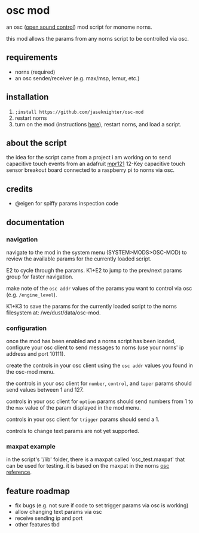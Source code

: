 # osc mod

an osc ([open sound control](https://monome.org/docs/norns/reference/osc)) mod script for monome norns.

this mod allows the params from any norns script to be controlled via osc.

## requirements

* norns (required)
* an osc sender/receiver (e.g. max/msp, lemur, etc.)

## installation

1. `;install https://github.com/jaseknighter/osc-mod`
2. restart norns
3. turn on the mod (instructions [here](https://monome.org/docs/norns/community-scripts/#installing-a-mod)), restart norns, and load a script.


## about the script
the idea for the script came from a project i am working on to send capacitive touch events from an adafruit [mpr121](https://learn.adafruit.com/adafruit-mpr121-12-key-capacitive-touch-sensor-breakout-tutorial) 12-Key capacitive touch sensor breakout board connected to a raspberry pi to norns via osc.

## credits

* @eigen for spiffy params inspection code

## documentation
### navigation
navigate to the mod in the system menu (SYSTEM>MODS>OSC-MOD) to review the available params for the currently loaded script. 

E2 to cycle through the params. K1+E2 to jump to the prev/next params group for faster navigation.

make note of the `osc addr` values of the params you want to control via osc (e.g. `/engine_level`). 

K1+K3 to save the params for the currently loaded script to the norns filesystem at: /we/dust/data/osc-mod.

### configuration
once the mod has been enabled and a norns script has been loaded, configure your osc client to send messages to norns (use your norns' ip address and port 10111).

create the controls in your osc client using the `osc addr` values you found in the osc-mod menu. 

the controls in your osc client for `number`, `control`, and `taper` params should send values between 1 and 127. 

controls in your osc client for `option` params should send numbers from 1 to the `max` value of the param displayed in the mod menu.

controls in your osc client for `trigger` params should send a 1.

controls to change text params are not yet supported.

### maxpat example
in the script's '/lib' folder, there is a maxpat called 'osc_test.maxpat' that can be used for testing. it is based on the maxpat in the norns [osc reference](https://monome.org/docs/norns/reference/osc).

## feature roadmap
* fix bugs (e.g. not sure if code to set trigger params via osc is working)
* allow changing text params via osc
* receive sending ip and port
* other features tbd

